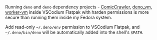 #

<!-- tl;dr starts -->

Running `deno` and `deno` dependency projects - [ComicCrawler](https://github.com/eight04/ComicCrawler), [deno_vm](https://github.com/eight04/deno_vm), [worker-vm](https://github.com/eight04/worker-vm) inside VSCodium Flatpak with harden permissions is more secure than running them inside my Fedora system.

<!-- tl;dr ends -->

Add read-only `~/.deno/env` permission to VSCodium Flatpak, and `~/.deno/bin/deno` will be automatically added into the shell's `$PATH`.
